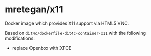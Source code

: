 # mretegan/x11

Docker image which provides X11 support via HTML5 VNC.

Based on `dit4c/dockerfile-dit4c-container-x11` with the following modifications:
* replace Openbox with XFCE
